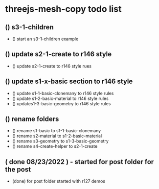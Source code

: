 # threejs-mesh-copy todo list

## () s3-1-children
* () start an s3-1-children example

## () update s2-1-create to r146 style
* () update s2-1-create to r146 style rues

## () update s1-x-basic section to r146 style
* () update s1-1-basic-clonemany to r146 style rules
* () update s1-2-basic-material to r146 style rules
* () updates1-3-basic-geometry to r146 style rules

## () rename folders
* () rename s1-basic to s1-1-basic-clonemany
* () rename s2-material to s1-2-basic-material
* () rename s3-geometry to s1-3-basic-geometry
* () rename s4-create-helper to s2-1-create

## ( done 08/23/2022 ) - started for post folder for the post
* (done) for post folder started with r127 demos
